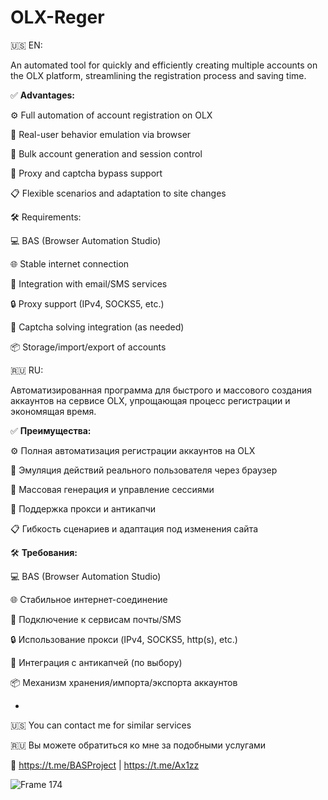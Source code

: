 # OLX-Reger

🇺🇸 EN: 

An automated tool for quickly and efficiently creating multiple accounts on the OLX platform, streamlining the registration process and saving time.

✅ **Advantages:**


⚙️ Full automation of account registration on OLX

🧠 Real-user behavior emulation via browser

🔄 Bulk account generation and session control

🔐 Proxy and captcha bypass support

📋  Flexible scenarios and adaptation to site changes

🛠 Requirements:

💻 BAS (Browser Automation Studio)

🌐 Stable internet connection

🧩 Integration with email/SMS services

🔒 Proxy support (IPv4, SOCKS5, etc.)

🧠 Captcha solving integration (as needed)

📦 Storage/import/export of accounts

🇷🇺 RU: 

Автоматизированная программа для быстрого и массового создания аккаунтов на сервисе OLX, упрощающая процесс регистрации и экономящая время.

✅ **Преимущества:**

⚙️ Полная автоматизация регистрации аккаунтов на OLX

🧠 Эмуляция действий реального пользователя через браузер

🔄 Массовая генерация и управление сессиями

🔐 Поддержка прокси и антикапчи

📋 Гибкость сценариев и адаптация под изменения сайта

🛠 **Требования:**

💻 BAS (Browser Automation Studio)

🌐 Стабильное интернет-соединение

🧩 Подключение к сервисам почты/SMS

🔒 Использование прокси (IPv4, SOCKS5, http(s), etc.)

🧠 Интеграция с антикапчей (по выбору) 

📦 Механизм хранения/импорта/экспорта аккаунтов 

-

🇺🇸 You can contact me for similar services

🇷🇺 Вы можете обратиться ко мне за подобными услугами

💬 https://t.me/BASProject | https://t.me/Ax1zz

![Frame 174](https://github.com/user-attachments/assets/7ae4c5d0-a424-45aa-bd8d-5818a20bb395)

